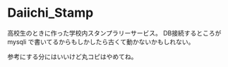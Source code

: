# Daiichi_Stamp
高校生のときに作った学校内スタンプラリーサービス。
DB接続するところが mysqli で書いてるからもしかしたら古くて動かないかもしれない。
  
参考にする分にはいいけど丸コピはやめてね。
